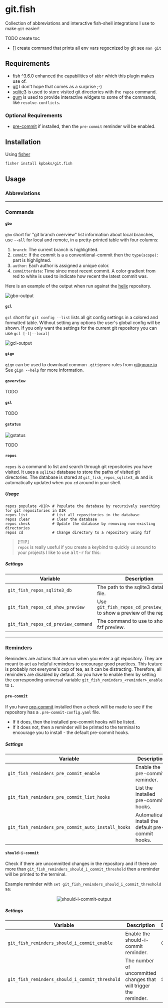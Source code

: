 <!-- # `><> 💙 ` -->

# git.fish

Collection of abbreviations and interactive fish-shell integrations I use to make `git` easier!

TODO create toc

- [] create command that prints all env vars regocnized by git see `man git`

## Requirements

- [fish ^3.6.0](https://github.com/fish-shell/fish-shell/releases/tag/3.6.0) enhanced the capabilities of `abbr` which this plugin makes use of.
- [git](https://git-scm.com/) I don't hope that comes as a surprise ;-)
- [sqlite3](https://www.sqlite.org/index.html) is used to store visited git directories with the `repos` command.
- [gum](https://github.com/charmbracelet/gum) is used to provide interactive widgets to some of the commands, like `resolve-conflicts`.

### Optional Requirements

- [pre-commit](https://pre-commit.com/) if installed, then the `pre-commit` reminder will be enabled.

## Installation

Using [fisher](https://github.com/jorgebucaran/fisher)

```sh
fisher install kpbaks/git.fish
```

## Usage

### Abbreviations

---

### Commands

#### `gbo`

`gbo` short for "git branch overview" list information about local branches, use `--all` for local and remote, in a pretty-printed table with four columns:
1. `branch`: The current branch is highlighted.
2. `commit`: If the commit is a a conventional-commit then the `type(scope):` part is highlighted.
3. `author`: Each author is assigned a unique color.
4. `committerdate`: Time since most recent commit. A color gradient from red to white is used to indicate how recent the latest commit was.

Here is an example of the output when run against the [helix](https://github.com/helix-editor/helix) repository.

![gbo-output](https://github.com/kpbaks/git.fish/assets/57013304/93631887-04ee-42dc-9893-cfb3c6e180d0)

#### `gcl`

`gcl` short for `git config --list` lists all git config settings in a colored and formatted table. Without setting any options the user's global config will be shown. If you only want the settings for the current git repository you can use `gcl [-l|--local]`

![gcl-output](https://github.com/kpbaks/git.fish/assets/57013304/f90f77ef-6366-426d-90de-d354bb1500fa)

#### `gign`

`gign` can be used to download common `.gitignore` rules from [gitignore.io](https://www.toptal.com/developers/gitignore/)
See `gign --help` for more information.

#### `goverview`

TODO

#### `gsl`

TODO

<!-- #### `gss` -->

#### `gstatus`
![gstatus](https://github.com/kpbaks/git.fish/assets/57013304/0b424dae-e2df-4ad2-8f90-f896cd9c7e12)

TODO

#### `repos`

`repos` is a command to list and search through git repositories you have visited. It uses a `sqlite3` database to store the paths of visited git directories. The database is stored at `git_fish_repos_sqlite3_db` and is automatically updated when you `cd` around in your shell.

##### Usage

```fish
repos populate <DIR> # Populate the database by recursively searching for git repositories in DIR
repos list           # List all repositories in the database
repos clear          # Clear the database
repos check          # Update the database by removing non-existing directories
repos cd             # Change directory to a repository using fzf
```
<!-- TODO: insert picture of `repos list` -->

> [!TIP]\
> `repos` is really useful if you create a keybind to quickly `cd` around to your projects
> I like to use <kbd>alt-r</kbd> for this:


<!-- > ```fish -->
<!-- bind \er 'repos cd; commandline --function repaint' -->
<!-- > ``` -->

##### Settings

| Variable | Description | Default |
|----------|-------------|---------|
| `git_fish_repos_sqlite3_db` | The path to the sqlite3 database file. | `$__fish_user_data_dir/git.fish/repos.sqlite3` |
| `git_fish_repos_cd_show_preview` | Use `git_fish_repos_cd_preview_command` to show a preview of the repo in `fzf` | `1` |
| `git_fish_repos_cd_preview_command` | The command to use to show the fzf preview. | `git -c color.status=always -C {} status` |

---

### Reminders

Reminders are actions that are run when you enter a git repository. They are meant to act as helpful reminders to encourage good practices. This feature is probably not everyone's cup of tea, as it can be distracting. Therefore, all reminders are disabled by default. So you have to enable them by setting the corresponding universal variable `git_fish_reminders_<reminder>_enable` to `1`.

#### `pre-commit`

If you have [pre-commit](https://pre-commit.com/) installed then a check will be made to see if the repository has a `.pre-commit-config.yaml` file.

- If it does, then the installed pre-commit hooks will be listed.
- If it does not, then a reminder will be printed to the terminal to encourage you to install - the default pre-commit hooks.

##### Settings

| Variable | Description | Default |
|----------|-------------|---------|
| `git_fish_reminders_pre_commit_enable` | Enable the pre-commit reminder. | `0` |
| `git_fish_reminders_pre_commit_list_hooks` | List the installed pre-commit hooks. | `0` |
| `git_fish_reminders_pre_commit_auto_install_hooks` | Automatically install the default pre-commit hooks. | `0` |

#### `should-i-commit`

Check if there are uncommitted changes in the repository and if there are more than `git_fish_reminders_should_i_commit_threshold` then a reminder will be printed to the terminal.

Example reminder with `set git_fish_reminders_should_i_commit_threshold 50`:

<p align="center">
  <img src="https://github.com/kpbaks/git.fish/assets/57013304/1e5bbc9a-bfd1-4e80-9ca6-0208b88bd596" alt="should-i-commit-output" style="max-width: 100%; height: auto;">
</p>

##### Settings

| Variable | Description | Default |
|----------|-------------|---------|
| `git_fish_reminders_should_i_commit_enable` | Enable the should-i-commit reminder. | `0` |
`git_fish_reminders_should_i_commit_threshold` | The number of uncommitted changes that will trigger the reminder. | `50` |
